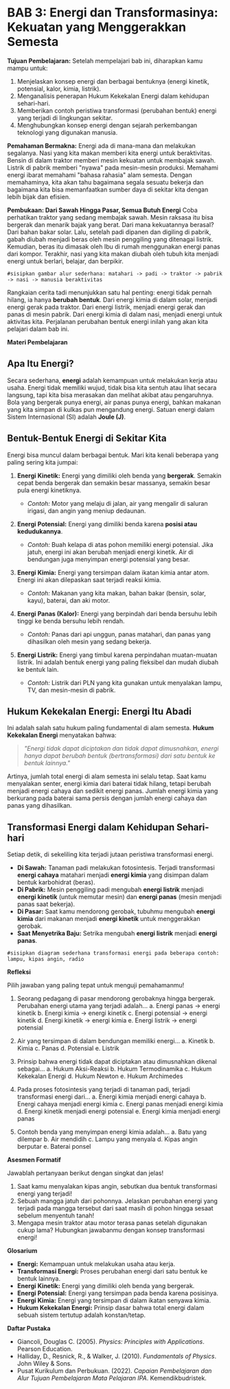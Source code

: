 # **BAB 3: Energi dan Transformasinya: Kekuatan yang Menggerakkan Semesta**

**Tujuan Pembelajaran:**
Setelah mempelajari bab ini, diharapkan kamu mampu untuk:

1. Menjelaskan konsep energi dan berbagai bentuknya (energi kinetik, potensial, kalor, kimia, listrik).
2. Menganalisis penerapan Hukum Kekekalan Energi dalam kehidupan sehari-hari.
3. Memberikan contoh peristiwa transformasi (perubahan bentuk) energi yang terjadi di lingkungan sekitar.
4. Menghubungkan konsep energi dengan sejarah perkembangan teknologi yang digunakan manusia.

**Pemahaman Bermakna:**
Energi ada di mana-mana dan melakukan segalanya. Nasi yang kita makan memberi kita energi untuk beraktivitas. Bensin di dalam traktor memberi mesin kekuatan untuk membajak sawah. Listrik di pabrik memberi "nyawa" pada mesin-mesin produksi. Memahami energi ibarat memahami "bahasa rahasia" alam semesta. Dengan memahaminya, kita akan tahu bagaimana segala sesuatu bekerja dan bagaimana kita bisa memanfaatkan sumber daya di sekitar kita dengan lebih bijak dan efisien.

**Pembukaan: Dari Sawah Hingga Pasar, Semua Butuh Energi**
Coba perhatikan traktor yang sedang membajak sawah. Mesin raksasa itu bisa bergerak dan menarik bajak yang berat. Dari mana kekuatannya berasal? Dari bahan bakar solar. Lalu, setelah padi dipanen dan digiling di pabrik, gabah diubah menjadi beras oleh mesin penggiling yang ditenagai listrik. Kemudian, beras itu dimasak oleh Ibu di rumah menggunakan energi panas dari kompor. Terakhir, nasi yang kita makan diubah oleh tubuh kita menjadi energi untuk berlari, belajar, dan berpikir.

`#sisipkan gambar alur sederhana: matahari -> padi -> traktor -> pabrik -> nasi -> manusia beraktivitas`

Rangkaian cerita tadi menunjukkan satu hal penting: energi tidak pernah hilang, ia hanya **berubah bentuk**. Dari energi kimia di dalam solar, menjadi energi gerak pada traktor. Dari energi listrik, menjadi energi gerak dan panas di mesin pabrik. Dari energi kimia di dalam nasi, menjadi energi untuk aktivitas kita. Perjalanan perubahan bentuk energi inilah yang akan kita pelajari dalam bab ini.

**Materi Pembelajaran**  

## Apa Itu Energi?

Secara sederhana, **energi** adalah kemampuan untuk melakukan kerja atau usaha. Energi tidak memiliki wujud, tidak bisa kita sentuh atau lihat secara langsung, tapi kita bisa merasakan dan melihat akibat atau pengaruhnya. Bola yang bergerak punya energi, air panas punya energi, bahkan makanan yang kita simpan di kulkas pun mengandung energi. Satuan energi dalam Sistem Internasional (SI) adalah **Joule (J)**.

## Bentuk-Bentuk Energi di Sekitar Kita

Energi bisa muncul dalam berbagai bentuk. Mari kita kenali beberapa yang paling sering kita jumpai:

1. **Energi Kinetik:** Energi yang dimiliki oleh benda yang **bergerak**. Semakin cepat benda bergerak dan semakin besar massanya, semakin besar pula energi kinetiknya.
    * *Contoh:* Motor yang melaju di jalan, air yang mengalir di saluran irigasi, dan angin yang meniup dedaunan.

2. **Energi Potensial:** Energi yang dimiliki benda karena **posisi atau kedudukannya**.
    * *Contoh:* Buah kelapa di atas pohon memiliki energi potensial. Jika jatuh, energi ini akan berubah menjadi energi kinetik. Air di bendungan juga menyimpan energi potensial yang besar.

3. **Energi Kimia:** Energi yang tersimpan dalam ikatan kimia antar atom. Energi ini akan dilepaskan saat terjadi reaksi kimia.
    * *Contoh:* Makanan yang kita makan, bahan bakar (bensin, solar, kayu), baterai, dan aki motor.

4. **Energi Panas (Kalor):** Energi yang berpindah dari benda bersuhu lebih tinggi ke benda bersuhu lebih rendah.
    * *Contoh:* Panas dari api unggun, panas matahari, dan panas yang dihasilkan oleh mesin yang sedang bekerja.

5. **Energi Listrik:** Energi yang timbul karena perpindahan muatan-muatan listrik. Ini adalah bentuk energi yang paling fleksibel dan mudah diubah ke bentuk lain.
    * *Contoh:* Listrik dari PLN yang kita gunakan untuk menyalakan lampu, TV, dan mesin-mesin di pabrik.

## Hukum Kekekalan Energi: Energi Itu Abadi

Ini adalah salah satu hukum paling fundamental di alam semesta. **Hukum Kekekalan Energi** menyatakan bahwa:

> *"Energi tidak dapat diciptakan dan tidak dapat dimusnahkan, energi hanya dapat berubah bentuk (bertransformasi) dari satu bentuk ke bentuk lainnya."*

Artinya, jumlah total energi di alam semesta ini selalu tetap. Saat kamu menyalakan senter, energi kimia dari baterai tidak hilang, tetapi berubah menjadi energi cahaya dan sedikit energi panas. Jumlah energi kimia yang berkurang pada baterai sama persis dengan jumlah energi cahaya dan panas yang dihasilkan.

## Transformasi Energi dalam Kehidupan Sehari-hari

Setiap detik, di sekeliling kita terjadi jutaan peristiwa transformasi energi.

* **Di Sawah:** Tanaman padi melakukan fotosintesis. Terjadi transformasi **energi cahaya** matahari menjadi **energi kimia** yang disimpan dalam bentuk karbohidrat (beras).
* **Di Pabrik:** Mesin penggiling padi mengubah **energi listrik** menjadi **energi kinetik** (untuk memutar mesin) dan **energi panas** (mesin menjadi panas saat bekerja).
* **Di Pasar:** Saat kamu mendorong gerobak, tubuhmu mengubah **energi kimia** dari makanan menjadi **energi kinetik** untuk menggerakkan gerobak.
* **Saat Menyetrika Baju:** Setrika mengubah **energi listrik** menjadi **energi panas**.

`#sisipkan diagram sederhana transformasi energi pada beberapa contoh: lampu, kipas angin, radio`

**Refleksi**  

Pilih jawaban yang paling tepat untuk menguji pemahamanmu!

1. Seorang pedagang di pasar mendorong gerobaknya hingga bergerak. Perubahan energi utama yang terjadi adalah...
    a. Energi panas → energi kinetik
    b. Energi kimia → energi kinetik
    c. Energi potensial → energi kinetik
    d. Energi kinetik → energi kimia
    e. Energi listrik → energi potensial

2. Air yang tersimpan di dalam bendungan memiliki energi...
    a. Kinetik
    b. Kimia
    c. Panas
    d. Potensial
    e. Listrik

3. Prinsip bahwa energi tidak dapat diciptakan atau dimusnahkan dikenal sebagai...
    a. Hukum Aksi-Reaksi
    b. Hukum Termodinamika
    c. Hukum Kekekalan Energi
    d. Hukum Newton
    e. Hukum Archimedes

4. Pada proses fotosintesis yang terjadi di tanaman padi, terjadi transformasi energi dari...
    a. Energi kimia menjadi energi cahaya
    b. Energi cahaya menjadi energi kimia
    c. Energi panas menjadi energi kimia
    d. Energi kinetik menjadi energi potensial
    e. Energi kimia menjadi energi panas

5. Contoh benda yang menyimpan energi kimia adalah...
    a. Batu yang dilempar
    b. Air mendidih
    c. Lampu yang menyala
    d. Kipas angin berputar
    e. Baterai ponsel

**Asesmen Formatif**  

Jawablah pertanyaan berikut dengan singkat dan jelas!

1. Saat kamu menyalakan kipas angin, sebutkan dua bentuk transformasi energi yang terjadi!
2. Sebuah mangga jatuh dari pohonnya. Jelaskan perubahan energi yang terjadi pada mangga tersebut dari saat masih di pohon hingga sesaat sebelum menyentuh tanah!
3. Mengapa mesin traktor atau motor terasa panas setelah digunakan cukup lama? Hubungkan jawabanmu dengan konsep transformasi energi!

**Glosarium**  

* **Energi:** Kemampuan untuk melakukan usaha atau kerja.
* **Transformasi Energi:** Proses perubahan energi dari satu bentuk ke bentuk lainnya.
* **Energi Kinetik:** Energi yang dimiliki oleh benda yang bergerak.
* **Energi Potensial:** Energi yang tersimpan pada benda karena posisinya.
* **Energi Kimia:** Energi yang tersimpan di dalam ikatan senyawa kimia.
* **Hukum Kekekalan Energi:** Prinsip dasar bahwa total energi dalam sebuah sistem tertutup adalah konstan/tetap.

**Daftar Pustaka**  

* Giancoli, Douglas C. (2005). *Physics: Principles with Applications*. Pearson Education.
* Halliday, D., Resnick, R., & Walker, J. (2010). *Fundamentals of Physics*. John Wiley & Sons.
* Pusat Kurikulum dan Perbukuan. (2022). *Capaian Pembelajaran dan Alur Tujuan Pembelajaran Mata Pelajaran IPA*. Kemendikbudristek.
